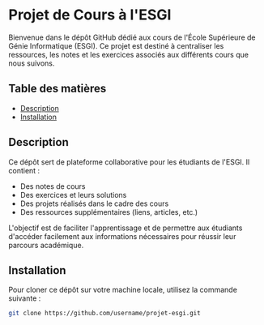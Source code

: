 # Projet de Cours à l'ESGI

Bienvenue dans le dépôt GitHub dédié aux cours de l'École Supérieure de Génie Informatique (ESGI). Ce projet est destiné à centraliser les ressources, les notes et les exercices associés aux différents cours que nous suivons.

## Table des matières

- [Description](#description)
- [Installation](#installation)


## Description

Ce dépôt sert de plateforme collaborative pour les étudiants de l'ESGI. Il contient :

- Des notes de cours
- Des exercices et leurs solutions
- Des projets réalisés dans le cadre des cours
- Des ressources supplémentaires (liens, articles, etc.)

L'objectif est de faciliter l'apprentissage et de permettre aux étudiants d'accéder facilement aux informations nécessaires pour réussir leur parcours académique.

## Installation

Pour cloner ce dépôt sur votre machine locale, utilisez la commande suivante :

```bash
git clone https://github.com/username/projet-esgi.git
